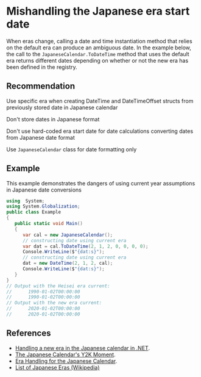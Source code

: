 # Mishandling the Japanese era start date
When eras change, calling a date and time instantiation method that relies on the default era can produce an ambiguous date. In the example below, the call to the `JapaneseCalendar.ToDateTime` method that uses the default era returns different dates depending on whether or not the new era has been defined in the registry.


## Recommendation
Use specific era when creating DateTime and DateTimeOffset structs from previously stored date in Japanese calendar

Don't store dates in Japanese format

Don't use hard-coded era start date for date calculations converting dates from Japanese date format

Use `JapaneseCalendar` class for date formatting only


## Example
This example demonstrates the dangers of using current year assumptions in Japanese date conversions


```csharp
using  System;
using System.Globalization;
public class Example
{
   public static void Main()
   {
      var cal = new JapaneseCalendar();
      // constructing date using current era 
      var dat = cal.ToDateTime(2, 1, 2, 0, 0, 0, 0);
      Console.WriteLine($"{dat:s}");
      // constructing date using current era 
      dat = new DateTime(2, 1, 2, cal);
      Console.WriteLine($"{dat:s}");
   }
}
// Output with the Heisei era current:
//      1990-01-02T00:00:00
//      1990-01-02T00:00:00
// Output with the new era current:
//      2020-01-02T00:00:00
//      2020-01-02T00:00:00
```

## References
* [Handling a new era in the Japanese calendar in .NET](https://devblogs.microsoft.com/dotnet/handling-a-new-era-in-the-japanese-calendar-in-net/).
* [The Japanese Calendar's Y2K Moment](https://blogs.msdn.microsoft.com/shawnste/2018/04/12/the-japanese-calendars-y2k-moment/).
* [Era Handling for the Japanese Calendar](https://docs.microsoft.com/en-us/windows/win32/intl/era-handling-for-the-japanese-calendar).
* [List of Japanese Eras (Wikipedia)](https://simple.wikipedia.org/wiki/List_of_Japanese_eras)
